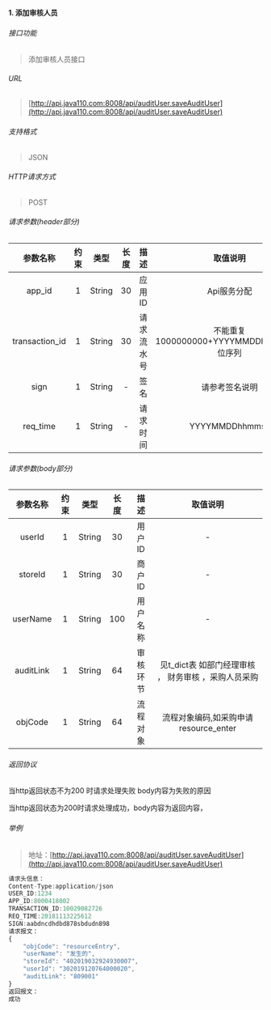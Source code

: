 

**1\. 添加审核人员**
###### 接口功能
> 添加审核人员接口

###### URL
> [http://api.java110.com:8008/api/auditUser.saveAuditUser](http://api.java110.com:8008/api/auditUser.saveAuditUser)

###### 支持格式
> JSON

###### HTTP请求方式
> POST

###### 请求参数(header部分)
|参数名称|约束|类型|长度|描述|取值说明|
| :-: | :-: | :-: | :-: | :-: | :-:|
|app_id|1|String|30|应用ID|Api服务分配                      |
|transaction_id|1|String|30|请求流水号|不能重复 1000000000+YYYYMMDDhhmmss+6位序列 |
|sign|1|String|-|签名|请参考签名说明|
|req_time|1|String|-|请求时间|YYYYMMDDhhmmss|

###### 请求参数(body部分)
|参数名称|约束|类型|长度|描述|取值说明|
| :-: | :-: | :-: | :-: | :-: | :-: |
|userId|1|String|30|用户ID|-|
|storeId|1|String|30|商户ID|-|
|userName|1|String|100|用户名称|-|
|auditLink|1|String|64|审核环节|见t_dict表 如部门经理审核 ， 财务审核 ，采购人员采购|
|objCode|1|String|64|流程对象|流程对象编码,如采购申请 resource_enter|

###### 返回协议

当http返回状态不为200 时请求处理失败 body内容为失败的原因

当http返回状态为200时请求处理成功，body内容为返回内容，



###### 举例
> 地址：[http://api.java110.com:8008/api/auditUser.saveAuditUser](http://api.java110.com:8008/api/auditUser.saveAuditUser)

``` javascript
请求头信息：
Content-Type:application/json
USER_ID:1234
APP_ID:8000418002
TRANSACTION_ID:10029082726
REQ_TIME:20181113225612
SIGN:aabdncdhdbd878sbdudn898
请求报文：
{
	"objCode": "resourceEntry",
	"userName": "发生的",
	"storeId": "402019032924930007",
	"userId": "302019120764000020",
	"auditLink": "809001"
}
返回报文：
成功

```
